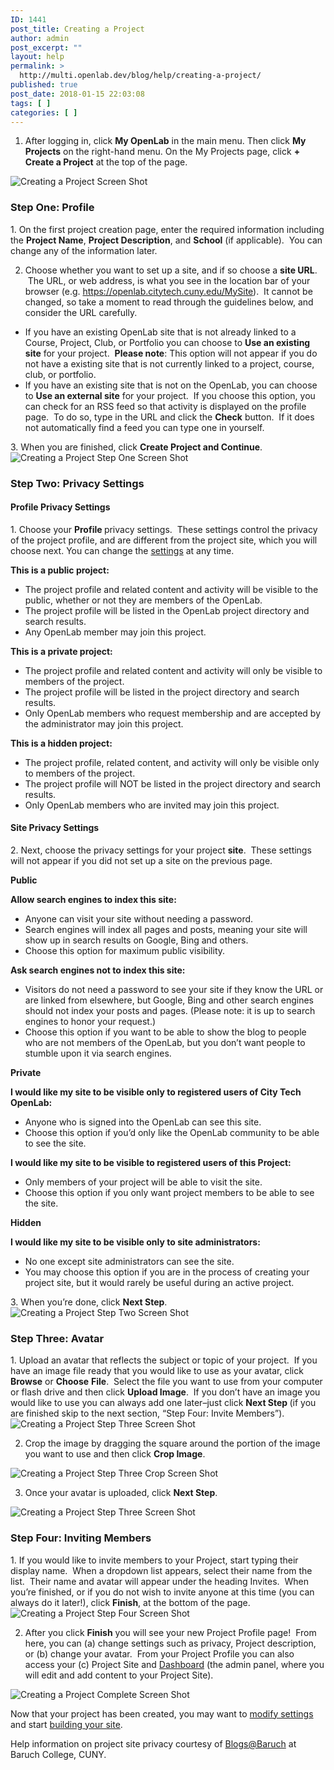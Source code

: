 ```yaml
---
ID: 1441
post_title: Creating a Project
author: admin
post_excerpt: ""
layout: help
permalink: >
  http://multi.openlab.dev/blog/help/creating-a-project/
published: true
post_date: 2018-01-15 22:03:08
tags: [ ]
categories: [ ]
---
```

1. After logging in, click <strong>My OpenLab</strong> in the main menu. Then click <strong>My Projects</strong> on the right-hand menu. On the My Projects page, click <strong>+ Create a Project</strong> at the top of the page.

<img class="alignnone wp-image-36685 size-full" src="https://openlab.citytech.cuny.edu/wp-content/uploads/2012/09/Creating_Project_1_v2.png" sizes="(max-width: 1162px) 100vw, 1162px" srcset="https://openlab.citytech.cuny.edu/wp-content/uploads/2012/09/Creating_Project_1_v2.png 1162w, https://openlab.citytech.cuny.edu/wp-content/uploads/2012/09/Creating_Project_1_v2-300x153.png 300w, https://openlab.citytech.cuny.edu/wp-content/uploads/2012/09/Creating_Project_1_v2-1024x523.png 1024w, https://openlab.citytech.cuny.edu/wp-content/uploads/2012/09/Creating_Project_1_v2-32x16.png 32w" alt="Creating a Project Screen Shot" />
<h3>Step One: Profile</h3>
1. On the first project creation page, enter the required information including the <strong>Project Name</strong>, <strong>Project Description</strong>, and <strong>School</strong> (if applicable).  You can change any of the information later.

2. Choose whether you want to set up a site, and if so choose a <strong>site URL</strong>.  The URL, or web address, is what you see in the location bar of your browser (e.g. https://openlab.citytech.cuny.edu/MySite).  It cannot be changed, so take a moment to read through the guidelines below, and consider the URL carefully.
<ul>
 	<li>If you have an existing OpenLab site that is not already linked to a Course, Project, Club, or Portfolio you can choose to <strong>Use an existing site</strong> for your project.  <strong>Please note</strong>: This option will not appear if you do not have a existing site that is not currently linked to a project, course, club, or portfolio.</li>
 	<li>If you have an existing site that is not on the OpenLab, you can choose to <strong>Use an external site</strong> for your project.  If you choose this option, you can check for an RSS feed so that activity is displayed on the profile page.  To do so, type in the URL and click the <strong>Check</strong> button.  If it does not automatically find a feed you can type one in yourself.</li>
</ul>
3. When you are finished, click <strong>Create Project and Continue</strong>.

<img class="alignnone wp-image-36686 size-full" src="https://openlab.citytech.cuny.edu/wp-content/uploads/2012/09/Creating_Project_2_v2.png" sizes="(max-width: 1145px) 100vw, 1145px" srcset="https://openlab.citytech.cuny.edu/wp-content/uploads/2012/09/Creating_Project_2_v2.png 1145w, https://openlab.citytech.cuny.edu/wp-content/uploads/2012/09/Creating_Project_2_v2-286x300.png 286w, https://openlab.citytech.cuny.edu/wp-content/uploads/2012/09/Creating_Project_2_v2-977x1024.png 977w" alt="Creating a Project Step One Screen Shot" />
<h3>Step Two: Privacy Settings</h3>
<h4>Profile Privacy Settings</h4>
1. Choose your <strong>Profile </strong>privacy settings.  These settings control the privacy of the project profile, and are different from the project site, which you will choose next. You can change the <a title="Changing privacy and other settings for a Course, Project, or Club" href="https://openlab.citytech.cuny.edu/blog/help/changing-privacy-and-other-settings-for-a-course-project-or-club/">settings</a> at any time.

<strong>This is a public project:</strong>
<ul>
 	<li>The project profile and related content and activity will be visible to the public, whether or not they are members of the OpenLab.</li>
 	<li>The project profile will be listed in the OpenLab project directory and search results.</li>
 	<li>Any OpenLab member may join this project.</li>
</ul>
<strong>This is a private project:</strong>
<ul>
 	<li>The project profile and related content and activity will only be visible to members of the project.</li>
 	<li>The project profile will be listed in the project directory and search results.</li>
 	<li>Only OpenLab members who request membership and are accepted by the administrator may join this project.</li>
</ul>
<strong>This is a hidden project:</strong>
<ul>
 	<li>The project profile, related content, and activity will only be visible only to members of the project.</li>
 	<li>The project profile will NOT be listed in the project directory and search results.</li>
 	<li>Only OpenLab members who are invited may join this project.</li>
</ul>
<h4>Site Privacy Settings</h4>
2. Next, choose the privacy settings for your project <strong>site</strong>.  These settings will not appear if you did not set up a site on the previous page.

<strong>Public</strong>

<strong>Allow search engines to index this site:</strong>
<ul>
 	<li>Anyone can visit your site without needing a password.</li>
 	<li>Search engines will index all pages and posts, meaning your site will show up in search results on Google, Bing and others.</li>
 	<li>Choose this option for maximum public visibility.</li>
</ul>
<strong>Ask search engines not to index this site:</strong>
<ul>
 	<li>Visitors do not need a password to see your site if they know the URL or are linked from elsewhere, but Google, Bing and other search engines should not index your posts and pages. (Please note: it is up to search engines to honor your request.)</li>
 	<li>Choose this option if you want to be able to show the blog to people who are not members of the OpenLab, but you don’t want people to stumble upon it via search engines.</li>
</ul>
<strong>Private</strong>

<strong>I would like my site to be visible only to registered users of City Tech OpenLab:</strong>
<ul>
 	<li>Anyone who is signed into the OpenLab can see this site.</li>
 	<li>Choose this option if you’d only like the OpenLab community to be able to see the site.</li>
</ul>
<strong>I would like my site to be visible to registered users of this Project:</strong>
<ul>
 	<li>Only members of your project will be able to visit the site.</li>
 	<li>Choose this option if you only want project members to be able to see the site.</li>
</ul>
<strong>Hidden</strong>

<strong>I would like my site to be visible only to site administrators:</strong>
<ul>
 	<li>No one except site administrators can see the site.</li>
 	<li>You may choose this option if you are in the process of creating your project site, but it would rarely be useful during an active project.</li>
</ul>
3. When you’re done, click <strong>Next Step</strong>.

<img class="alignnone wp-image-36687 size-full" src="https://openlab.citytech.cuny.edu/wp-content/uploads/2012/09/Creating_Project_3_v2.png" sizes="(max-width: 1153px) 100vw, 1153px" srcset="https://openlab.citytech.cuny.edu/wp-content/uploads/2012/09/Creating_Project_3_v2.png 1153w, https://openlab.citytech.cuny.edu/wp-content/uploads/2012/09/Creating_Project_3_v2-288x300.png 288w, https://openlab.citytech.cuny.edu/wp-content/uploads/2012/09/Creating_Project_3_v2-984x1024.png 984w, https://openlab.citytech.cuny.edu/wp-content/uploads/2012/09/Creating_Project_3_v2-32x32.png 32w" alt="Creating a Project Step Two Screen Shot" />
<h3>Step Three: Avatar</h3>
1. Upload an avatar that reflects the subject or topic of your project.  If you have an image file ready that you would like to use as your avatar, click <strong>Browse</strong> or <strong>Choose</strong> <strong>File</strong>.  Select the file you want to use from your computer or flash drive and then click <strong>Upload Image</strong>.  If you don’t have an image you would like to use you can always add one later–just click <strong>Next Step </strong>(if you are finished skip to the next section, “Step Four: Invite Members”).

<img class="alignnone wp-image-36688 size-full" src="https://openlab.citytech.cuny.edu/wp-content/uploads/2012/09/Creating_Project_4_v2.png" sizes="(max-width: 1160px) 100vw, 1160px" srcset="https://openlab.citytech.cuny.edu/wp-content/uploads/2012/09/Creating_Project_4_v2.png 1160w, https://openlab.citytech.cuny.edu/wp-content/uploads/2012/09/Creating_Project_4_v2-300x127.png 300w, https://openlab.citytech.cuny.edu/wp-content/uploads/2012/09/Creating_Project_4_v2-1024x433.png 1024w, https://openlab.citytech.cuny.edu/wp-content/uploads/2012/09/Creating_Project_4_v2-32x14.png 32w" alt="Creating a Project Step Three Screen Shot" />

2. Crop the image by dragging the square around the portion of the image you want to use and then click <strong>Crop Image</strong>.

<img class="alignnone wp-image-36689 size-full" src="https://openlab.citytech.cuny.edu/wp-content/uploads/2012/09/Creating_Project_5_v2.jpg" sizes="(max-width: 1067px) 100vw, 1067px" srcset="https://openlab.citytech.cuny.edu/wp-content/uploads/2012/09/Creating_Project_5_v2.jpg 1067w, https://openlab.citytech.cuny.edu/wp-content/uploads/2012/09/Creating_Project_5_v2-300x140.jpg 300w, https://openlab.citytech.cuny.edu/wp-content/uploads/2012/09/Creating_Project_5_v2-1024x477.jpg 1024w, https://openlab.citytech.cuny.edu/wp-content/uploads/2012/09/Creating_Project_5_v2-32x15.jpg 32w" alt="Creating a Project Step Three Crop Screen Shot" />

3. Once your avatar is uploaded, click <strong>Next Step</strong>.

<img class="alignnone wp-image-36690 size-full" src="https://openlab.citytech.cuny.edu/wp-content/uploads/2012/09/Creating_Project_6_v2.png" sizes="(max-width: 1160px) 100vw, 1160px" srcset="https://openlab.citytech.cuny.edu/wp-content/uploads/2012/09/Creating_Project_6_v2.png 1160w, https://openlab.citytech.cuny.edu/wp-content/uploads/2012/09/Creating_Project_6_v2-300x141.png 300w, https://openlab.citytech.cuny.edu/wp-content/uploads/2012/09/Creating_Project_6_v2-1024x483.png 1024w, https://openlab.citytech.cuny.edu/wp-content/uploads/2012/09/Creating_Project_6_v2-32x15.png 32w" alt="Creating a Project Step Three Screen Shot" />
<h3>Step Four: Inviting Members</h3>
1. If you would like to invite members to your Project, start typing their display name.  When a dropdown list appears, select their name from the list.  Their name and avatar will appear under the heading Invites.  When you’re finished, or if you do not wish to invite anyone at this time (you can always do it later!), click <strong>Finish</strong>, at the bottom of the page.

<img class="alignnone wp-image-36691 size-full" src="https://openlab.citytech.cuny.edu/wp-content/uploads/2012/09/Creating_Project_7_v2.png" sizes="(max-width: 1159px) 100vw, 1159px" srcset="https://openlab.citytech.cuny.edu/wp-content/uploads/2012/09/Creating_Project_7_v2.png 1159w, https://openlab.citytech.cuny.edu/wp-content/uploads/2012/09/Creating_Project_7_v2-300x106.png 300w, https://openlab.citytech.cuny.edu/wp-content/uploads/2012/09/Creating_Project_7_v2-1024x363.png 1024w, https://openlab.citytech.cuny.edu/wp-content/uploads/2012/09/Creating_Project_7_v2-32x11.png 32w" alt="Creating a Project Step Four Screen Shot" />

2. After you click <strong>Finish</strong> you will see your new Project Profile page!  From here, you can (a) change settings such as privacy, Project description, or (b) change your avatar.  From your Project Profile you can also access your (c) Project Site and <a title="What is the Site Dashboard?" href="https://openlab.citytech.cuny.edu/blog/help/what-is-the-site-dashboard/">Dashboard</a> (the admin panel, where you will edit and add content to your Project Site).

<img class="alignnone wp-image-36692 size-full" src="https://openlab.citytech.cuny.edu/wp-content/uploads/2012/09/Creating_Project_8_v2.png" sizes="(max-width: 1148px) 100vw, 1148px" srcset="https://openlab.citytech.cuny.edu/wp-content/uploads/2012/09/Creating_Project_8_v2.png 1148w, https://openlab.citytech.cuny.edu/wp-content/uploads/2012/09/Creating_Project_8_v2-290x300.png 290w, https://openlab.citytech.cuny.edu/wp-content/uploads/2012/09/Creating_Project_8_v2-990x1024.png 990w, https://openlab.citytech.cuny.edu/wp-content/uploads/2012/09/Creating_Project_8_v2-32x32.png 32w" alt="Creating a Project Complete Screen Shot" />

Now that your project has been created, you may want to <a title="Changing privacy and other settings for a Course, Project, or Club" href="https://openlab.citytech.cuny.edu/blog/help/changing-privacy-and-other-settings-for-a-course-project-or-club/">modify settings</a> and start <a href="https://openlab.citytech.cuny.edu/blog/help/help-category/sites-on-the-openlab/">building your site</a>.

Help information on project site privacy courtesy of <a href="http://blsciblogs.baruch.cuny.edu">Blogs@Baruch</a> at Baruch College, CUNY.